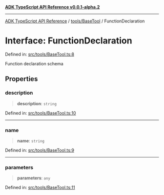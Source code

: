 [**ADK TypeScript API Reference v0.0.1-alpha.2**](../../../README.md)

***

[ADK TypeScript API Reference](../../../modules.md) / [tools/BaseTool](../README.md) / FunctionDeclaration

# Interface: FunctionDeclaration

Defined in: [src/tools/BaseTool.ts:8](https://github.com/njraladdin/adk-typescript/blob/main/src/tools/BaseTool.ts#L8)

Function declaration schema

## Properties

### description

> **description**: `string`

Defined in: [src/tools/BaseTool.ts:10](https://github.com/njraladdin/adk-typescript/blob/main/src/tools/BaseTool.ts#L10)

***

### name

> **name**: `string`

Defined in: [src/tools/BaseTool.ts:9](https://github.com/njraladdin/adk-typescript/blob/main/src/tools/BaseTool.ts#L9)

***

### parameters

> **parameters**: `any`

Defined in: [src/tools/BaseTool.ts:11](https://github.com/njraladdin/adk-typescript/blob/main/src/tools/BaseTool.ts#L11)
